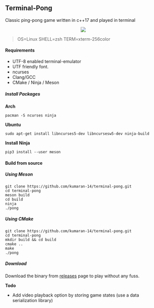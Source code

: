 ## Terminal-Pong
Classic ping-pong game written in c++17 and played in terminal

<p align="center">
<a href="https://asciinema.org/a/ZYCHw19s9rX6d3oS23vDkBDIc" target="_blank"><img src="https://asciinema.org/a/ZYCHw19s9rX6d3oS23vDkBDIc.svg" /></a>
</p>

> OS=Linux SHELL=zsh TERM=xterm-256color

#### Requirements
  - UTF-8 enabled terminal-emulator
  - UTF friendly font.
  - ncurses
  - Clang/GCC
  - CMake / Ninja / Meson

##### Install Packages
**Arch**
```
pacman -S ncurses ninja
```
**Ubuntu**
```
sudo apt-get install libncurses5-dev libncursesw5-dev ninja-build
```

**Install Ninja**

    pip3 install --user meson

#### Build from source
##### Using Meson
```
git clone https://github.com/kumaran-14/terminal-pong.git
cd terminal-pong
meson build
cd build
ninja
./pong
```
##### Using CMake
```
git clone https://github.com/kumaran-14/terminal-pong.git
cd terminal-pong
mkdir build && cd build
cmake ..
make
./pong
```

##### Download
Download the binary from [releases](https://github.com/kumaran-14/terminal-pong/releases) page to play without any fuss.

**Todo**
 - Add video playback option by storing game states (use a data serialization library)  

